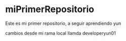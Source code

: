 # miPrimerRepositorio

Este es mi primer repositorio, a seguir aprendiendo yun

cambios desde mi rama local llamda developeryun01




